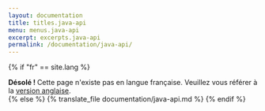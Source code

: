 ```yaml
---
layout: documentation
title: titles.java-api
menu: menus.java-api
excerpt: excerpts.java-api
permalink: /documentation/java-api/
---
```


{% if "fr" == site.lang %}
<div class="alert alert-warning" role="alert">
<strong>Désolé ! </strong>Cette page n'existe pas en langue française. Veuillez vous référer à la <a href="{{ page.url }}"> version anglaise</a>.
</div>
{% else %}
  {% translate_file documentation/java-api.md %}
{% endif %}
